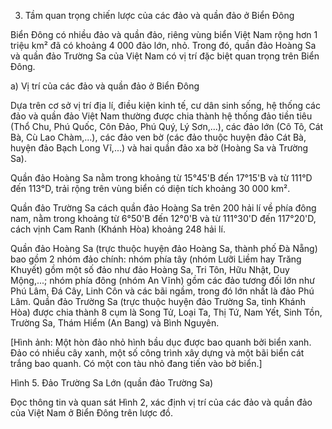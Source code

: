 3. Tầm quan trọng chiến lược của các đảo và quần đảo ở Biển Đông

Biển Đông có nhiều đảo và quần đảo, riêng vùng biển Việt Nam rộng hơn 1 triệu km² đã có khoảng 4 000 đảo lớn, nhỏ. Trong đó, quần đảo Hoàng Sa và quần đảo Trường Sa của Việt Nam có vị trí đặc biệt quan trọng trên Biển Đông.

a) Vị trí của các đảo và quần đảo ở Biển Đông

Dựa trên cơ sở vị trí địa lí, điều kiện kinh tế, cư dân sinh sống, hệ thống các đảo và quần đảo Việt Nam thường được chia thành hệ thống đảo tiền tiêu (Thổ Chu, Phú Quốc, Côn Đảo, Phú Quý, Lý Sơn,...), các đảo lớn (Cô Tô, Cát Bà, Cù Lao Chàm,...), các đảo ven bờ (các đảo thuộc huyện đảo Cát Bà, huyện đảo Bạch Long Vĩ,...) và hai quần đảo xa bờ (Hoàng Sa và Trường Sa).

Quần đảo Hoàng Sa nằm trong khoảng từ 15°45'B đến 17°15'B và từ 111°D đến 113°D, trải rộng trên vùng biển có diện tích khoảng 30 000 km².

Quần đảo Trường Sa cách quần đảo Hoàng Sa trên 200 hải lí về phía đông nam, nằm trong khoảng từ 6°50'B đến 12°0'B và từ 111°30'D đến 117°20'D, cách vịnh Cam Ranh (Khánh Hòa) khoảng 248 hải lí.

Quần đảo Hoàng Sa (trực thuộc huyện đảo Hoàng Sa, thành phố Đà Nẵng) bao gồm 2 nhóm đảo chính: nhóm phía tây (nhóm Lưỡi Liềm hay Trăng Khuyết) gồm một số đảo như đảo Hoàng Sa, Tri Tôn, Hữu Nhật, Duy Mộng,...; nhóm phía đông (nhóm An Vĩnh) gồm các đảo tương đối lớn như Phú Lâm, Đá Cây, Linh Côn và các bãi ngầm, trong đó lớn nhất là đảo Phú Lâm. Quần đảo Trường Sa (trực thuộc huyện đảo Trường Sa, tỉnh Khánh Hòa) được chia thành 8 cụm là Song Tử, Loại Ta, Thị Tứ, Nam Yết, Sinh Tồn, Trường Sa, Thám Hiểm (An Bang) và Bình Nguyên.

[Hình ảnh: Một hòn đảo nhỏ hình bầu dục được bao quanh bởi biển xanh. Đảo có nhiều cây xanh, một số công trình xây dựng và một bãi biển cát trắng bao quanh. Có một con tàu nhỏ đang tiến vào bờ biển.]

Hình 5. Đảo Trường Sa Lớn (quần đảo Trường Sa)

Đọc thông tin và quan sát Hình 2, xác định vị trí của các đảo và quần đảo của Việt Nam ở Biển Đông trên lược đồ.